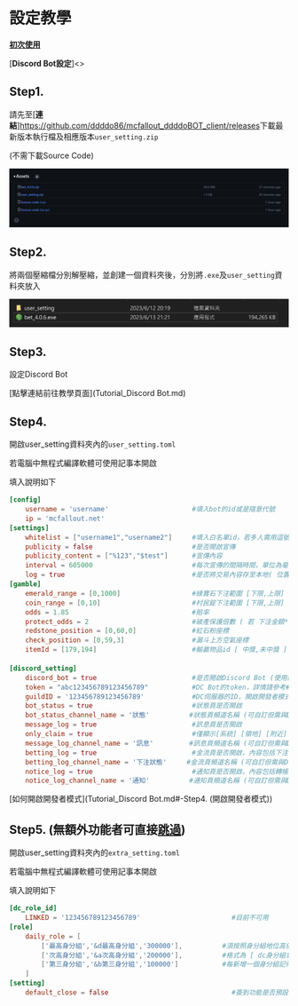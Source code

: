 # 設定教學
[**初次使用**](#-Step1.)

[**Discord Bot設定**]<>

## Step1.
請先至[**連結**]<https://github.com/ddddo86/mcfallout_ddddoBOT_client/releases>下載最新版本執行檔及相應版本`user_setting.zip`

(不需下載Source Code)

![image](https://github.com/ddddo86/mcfallout_ddddoBOT_client/blob/main/docs/pic/Release_Download.jpg)

## Step2.
將兩個壓縮檔分別解壓縮，並創建一個資料夾後，分別將`.exe`及`user_setting`資料夾放入

![image](https://github.com/ddddo86/mcfallout_ddddoBOT_client/blob/main/docs/pic/folder.jpg)

## Step3.
設定Discord Bot

[點擊連結前往教學頁面](Tutorial_Discord Bot.md)

## Step4.
開啟user_setting資料夾內的`user_setting.toml`

若電腦中無程式編譯軟體可使用記事本開啟

填入說明如下

```toml
[config]
    username = 'username'                     #填入bot的id或是隨意代號
    ip = 'mcfallout.net'
[settings]
    whitelist = ["username1","username2"]     #填入白名單id，若多人需用逗號分隔
    publicity = false                         #是否開啟宣傳
    publicity_content = ["%123","$test"]      #宣傳內容
    interval = 605000                         #每次宣傳的間隔時間，單位為毫秒
    log = true                                #是否將交易內容存至本地( 位置: bot資料夾/logs/日期.txt )
[gamble]
    emerald_range = [0,1000]                  #綠寶石下注範圍 [下限,上限]
    coin_range = [0,10]                       #村民錠下注範圍 [下限,上限]
    odds = 1.85                               #賠率
    protect_odds = 2                          #破產保護倍數 ( 若 下注金額*破產保護倍數 > 餘額 => 退款 )
    redstone_position = [0,60,0]              #紅石粉座標
    check_position = [0,59,3]                 #漏斗上方空氣座標
    itemId = [179,194]                        #輸贏物品id [ 中獎,未中獎 ] (預設為黑白羊毛)

[discord_setting]
    discord_bot = true                        #是否開啟Discord Bot (使用額外功能務必開啟)
    token = "abc123456789123456789"           #DC Bot的token，詳情請參考#Discord bot Setting   注意! 請勿將此token透漏給不信任的人，否則你的discord bot將有被盜用的風險
    guildID = '123456789123456789'            #DC伺服器的ID，開啟開發者模式後對DC頭像按右鍵即可取得伺服器ID
    bot_status = true                         #狀態頁是否開啟
    bot_status_channel_name = '狀態'          #狀態頁頻道名稱 (可自訂但需與DC群內頻道相符)
    message_log = true                        #訊息頁是否開啟
    only_claim = true                         #僅顯示[系統] [領地] [附近] 訊息
    message_log_channel_name = '訊息'         #訊息頁頻道名稱 (可自訂但需與DC群內頻道相符)
    betting_log = true                        #金流頁是否開啟，內容包括下注輸贏、簽到、領錢
    betting_log_channel_name = '下注狀態'     #金流頁頻道名稱 (可自訂但需與DC群內頻道相符)
    notice_log = true                         #通知頁是否開啟，內容包括轉帳錯誤訊息及DC綁定訊息
    notice_log_channel_name = '通知'          #通知頁頻道名稱 (可自訂但需與DC群內頻道相符)
```

[如何開啟開發者模式](Tutorial_Discord Bot.md#-Step4. (開啟開發者模式))

## Step5. (無額外功能者可直接[跳過](#-Step5.))

開啟user_setting資料夾內的`extra_setting.toml`

若電腦中無程式編譯軟體可使用記事本開啟

填入說明如下

```toml
[dc_role_id]
    LINKED = '123456789123456789'                       #目前不可用
[role]
    daily_role = [       
        ['最高身分組','&d最高身分組','300000'],          #須按照身分組地位高低，由高到低排列
        ['次高身分組','&a次高身分組','200000'],          #格式為 [ dc身分組名稱 , minecraft顯示名字(可自行更換色碼) , 每日簽到金額 ]  (dc身分組名稱需完全相符，包含表情符號)
        ['第三身分組','&b第三身分組','100000']           #每新增一個身分組記得要加一個逗號
    ]
[setting]
    default_close = false                               #簽到功能是否預設為關閉 ( false = 24小時開啟 ，true則是需要輸入指令開啟 )
```